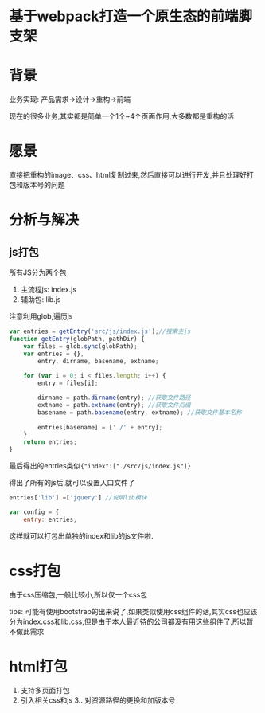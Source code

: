 # 基于webpack打造一个原生态的前端脚支架

# 背景

业务实现: 产品需求->设计->重构->前端

现在的很多业务,其实都是简单一个1个~4个页面作用,大多数都是重构的活

# 愿景

直接把重构的image、css、html复制过来,然后直接可以进行开发,并且处理好打包和版本号的问题

# 分析与解决

## js打包

所有JS分为两个包

1. 主流程js: index.js
2. 辅助包: lib.js

注意利用glob,遍历js

```javascript
var entries = getEntry('src/js/index.js');//搜索主js
function getEntry(globPath, pathDir) {
	var files = glob.sync(globPath);
	var entries = {},
		entry, dirname, basename, extname;
 
	for (var i = 0; i < files.length; i++) {
		entry = files[i];

		dirname = path.dirname(entry); //获取文件路径
		extname = path.extname(entry); //获取文件后缀
		basename = path.basename(entry, extname); //获取文件基本名称
		
		entries[basename] = ['./' + entry];
	}
	return entries;
}


```

最后得出的entries类似`{"index":["./src/js/index.js"]}`

得出了所有的js后,就可以设置入口文件了

```javascript
entries['lib'] =['jquery'] //说明lib模块

var config = {
	entry: entries,
```

这样就可以打包出单独的index和lib的js文件啦.

# css打包

由于css压缩包,一般比较小,所以仅一个css包

tips: 可能有使用bootstrap的出来说了,如果类似使用css组件的话,其实css也应该分为index.css和lib.css,但是由于本人最近待的公司都没有用这些组件了,所以暂不做此需求

# html打包

1. 支持多页面打包
2. 引入相关css和js
3.. 对资源路径的更换和加版本号





